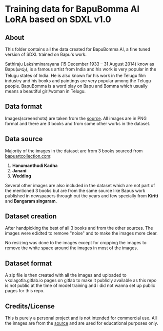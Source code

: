 # Training data for BapuBomma AI LoRA based on SDXL v1.0

## About

This folder contains all the data created for BapuBomma AI, a fine tuned version of SDXL trained on Bapu's work.

Sathiraju Lakshminarayana (15 December 1933 – 31 August 2014) know as Bapu(బాపు), is a famous artist from India and his work is very popular in the Telugu states of India. He is also known for his work in the Telugu film industry and his books and paintings are very popular among the Telugu people. BapuBomma is a word play on Bapu and Bomma which usually means a beautiful girl/woman in Telugu.

## Data format

Images(screenshots) are taken from the [source](https://bapuartcollection.com/). All images are in PNG format and there are 3 books and from some other works in the dataset. 


## Data source

Majority of the images in the dataset are from 3 books sourced from [bapuartcollection.com](https://bapuartcollection.com/):

1. **Hanumanthudi Kadha**
2. **Janani**
3. **Wedding**

Several other images are also included in the dataset which are not part of the mentioned 3 books but are from the same source like Bapus work published in newspapers through out the years and few specially from **Kiriti** and **Bangaram singaram**.

## Dataset creation

After handpicking the best of all 3 books and from the other sources. The images were edidted to remove "noise" and to make the images more clear. 

No resizing was done to the images except for cropping the images to remove the white space around the images in most of the images.

## Dataset format

A zip file is then created with all the images and uploaded to vkolagotla.gitlab.io pages on gitlab to make it publicly available as this repo is not public at the time of model training and i did not wanna set up public pages for this repo.


## Credits/License

This is purely a personal project and is not intended for commercial use. All the images are from the [source](https://bapuartcollection.com/) and are used for educational purposes only.